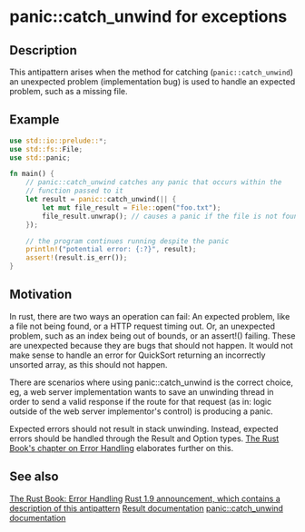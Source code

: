 # panic::catch_unwind for exceptions

## Description

This antipattern arises when the method for catching (`panic::catch_unwind`) an
unexpected problem (implementation bug) is used to handle an expected problem,
such as a missing file.

## Example

```rust
use std::io::prelude::*;
use std::fs::File;
use std::panic;

fn main() {
    // panic::catch_unwind catches any panic that occurs within the
    // function passed to it
    let result = panic::catch_unwind(|| {
        let mut file_result = File::open("foo.txt");
        file_result.unwrap(); // causes a panic if the file is not found
    });

    // the program continues running despite the panic
    println!("potential error: {:?}", result);
    assert!(result.is_err());
}
```


## Motivation

In rust, there are two ways an operation can fail: An expected problem, like a
file not being found, or a HTTP request timing out. Or, an unexpected problem,
such as an index being out of bounds, or an assert!() failing. These are
unexpected because they are bugs that should not happen. It would not make sense
to handle an error for QuickSort returning an incorrectly unsorted array, as
this should not happen.

There are scenarios where using panic::catch_unwind is the correct choice, eg, a
web server implementation wants to save an unwinding thread in order to send a
valid response if the route for that request (as in: logic outside of the web server
implementor's control) is producing a panic.

Expected errors should not result in stack unwinding. Instead, expected errors
should be handled through the Result and Option types. [The Rust Book's chapter
on Error Handling](https://doc.rust-lang.org/book/error-handling.html) elaborates further on this.

## See also

[The Rust Book: Error Handling](https://doc.rust-lang.org/book/error-handling.html)
[Rust 1.9 announcement, which contains a description of this antipattern](http://blog.rust-lang.org/2016/05/26/Rust-1.9.html)
[Result documentation](http://doc.rust-lang.org/std/result/enum.Result.html)
[panic::catch_unwind documentation](https://doc.rust-lang.org/std/panic/fn.catch_unwind.html)
